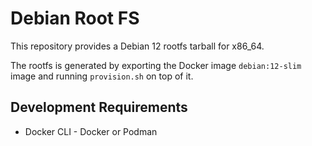 # Debian Root FS

This repository provides a Debian 12 rootfs tarball for x86_64.

The rootfs is generated by exporting the Docker image `debian:12-slim` image and running `provision.sh` on top of it.

## Development Requirements

- Docker CLI - Docker or Podman


